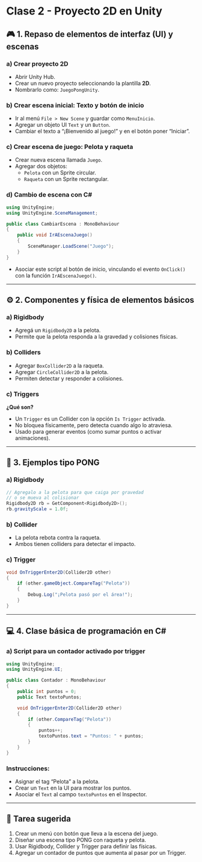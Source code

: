 # Clase 2 - Proyecto 2D en Unity

## 🎮 1. Repaso de elementos de interfaz (UI) y escenas

### a) Crear proyecto 2D
- Abrir Unity Hub.
- Crear un nuevo proyecto seleccionando la plantilla **2D**.
- Nombrarlo como: `JuegoPongUnity`.

### b) Crear escena inicial: Texto y botón de inicio
- Ir al menú `File > New Scene` y guardar como `MenuInicio`.
- Agregar un objeto UI `Text` y un `Button`.
- Cambiar el texto a “¡Bienvenido al juego!” y en el botón poner “Iniciar”.

### c) Crear escena de juego: Pelota y raqueta
- Crear nueva escena llamada `Juego`.
- Agregar dos objetos:
  - `Pelota` con un Sprite circular.
  - `Raqueta` con un Sprite rectangular.

### d) Cambio de escena con C#

```csharp
using UnityEngine;
using UnityEngine.SceneManagement;

public class CambiarEscena : MonoBehaviour
{
    public void IrAEscenaJuego()
    {
        SceneManager.LoadScene("Juego");
    }
}
```

- Asociar este script al botón de inicio, vinculando el evento `OnClick()` con la función `IrAEscenaJuego()`.

---

## ⚙️ 2. Componentes y física de elementos básicos

### a) Rigidbody
- Agregá un `Rigidbody2D` a la pelota.
- Permite que la pelota responda a la gravedad y colisiones físicas.

### b) Colliders
- Agregar `BoxCollider2D` a la raqueta.
- Agregar `CircleCollider2D` a la pelota.
- Permiten detectar y responder a colisiones.

### c) Triggers

**¿Qué son?**

- Un `Trigger` es un Collider con la opción `Is Trigger` activada.
- No bloquea físicamente, pero detecta cuando algo lo atraviesa.
- Usado para generar eventos (como sumar puntos o activar animaciones).

---

## 🧪 3. Ejemplos tipo PONG

### a) Rigidbody
```csharp
// Agregalo a la pelota para que caiga por gravedad
// o se mueva al colisionar
Rigidbody2D rb = GetComponent<Rigidbody2D>();
rb.gravityScale = 1.0f;
```

### b) Collider
- La pelota rebota contra la raqueta.
- Ambos tienen colliders para detectar el impacto.

### c) Trigger

```csharp
void OnTriggerEnter2D(Collider2D other)
{
    if (other.gameObject.CompareTag("Pelota"))
    {
        Debug.Log("¡Pelota pasó por el área!");
    }
}
```

---

## 💻 4. Clase básica de programación en C#

### a) Script para un contador activado por trigger

```csharp
using UnityEngine;
using UnityEngine.UI;

public class Contador : MonoBehaviour
{
    public int puntos = 0;
    public Text textoPuntos;

    void OnTriggerEnter2D(Collider2D other)
    {
        if (other.CompareTag("Pelota"))
        {
            puntos++;
            textoPuntos.text = "Puntos: " + puntos;
        }
    }
}
```

### Instrucciones:
- Asignar el tag “Pelota” a la pelota.
- Crear un `Text` en la UI para mostrar los puntos.
- Asociar el `Text` al campo `textoPuntos` en el Inspector.

---

## 📝 Tarea sugerida

1. Crear un menú con botón que lleva a la escena del juego.
2. Diseñar una escena tipo PONG con raqueta y pelota.
3. Usar Rigidbody, Collider y Trigger para definir las físicas.
4. Agregar un contador de puntos que aumenta al pasar por un Trigger.
